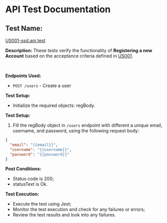 # **API Test Documentation**

## **Test Name:**

[US001-ssd.api.test](/src/api_test/US001/US001-ssd.api.test.ts)

**Description:** These tests verify the functionality of **Registering a new Account** based on the acceptance criteria defined in [US001](/docs//sprintA/us001/01.requirements-engineering/readme.md).

&nbsp;&nbsp;&nbsp;&nbsp;

**Endpoints Used:**

- `POST /users` - Create a user

**Test Setup:**

- Initialize the required objects: regBody.

**Test Setup:**

1. Fill the regBody object in `/users` endpoint with different a unique email, username, and password, using the following request body:

```json
{
  "email": "{{email}}",
  "username": "{{username}}",
  "password": "{{password}}"
}
```

**Post Conditions:**

- Status code is 200;
- statusText is Ok.

**Test Execution:**

- Execute the test using Jest;
- Monitor the test execution and check for any failures or errors;
- Review the test results and look into any failures.

